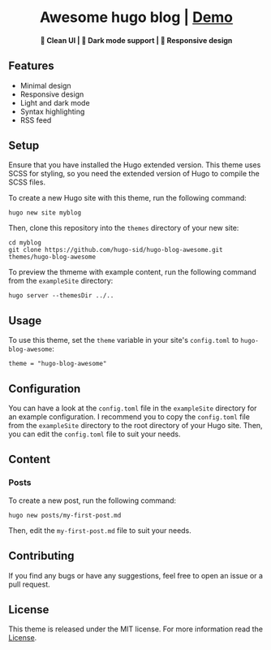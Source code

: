 <h1 align=center> Awesome hugo blog | <a href="https://hugo-blog-awesome.netlify.app/" target="_blank" rel="nofollow">Demo</a></h1>

<h4 align=center>📰 Clean UI | 🌙 Dark mode support | 📱 Responsive design </h4>

## Features

- Minimal design
- Responsive design
- Light and dark mode
- Syntax highlighting
- RSS feed


## Setup

Ensure that you have installed the Hugo extended version. This theme uses SCSS for styling, so you need the extended version of Hugo to compile the SCSS files.

To create a new Hugo site with this theme, run the following command:

    hugo new site myblog

Then, clone this repository into the `themes` directory of your new site:

    cd myblog
    git clone https://github.com/hugo-sid/hugo-blog-awesome.git themes/hugo-blog-awesome

To preview the thmeme with example content, run the following command from the `exampleSite` directory:

    hugo server --themesDir ../..

## Usage

To use this theme, set the `theme` variable in your site's `config.toml` to `hugo-blog-awesome`:

    theme = "hugo-blog-awesome"

## Configuration

You can have a look at the `config.toml` file in the `exampleSite` directory for an example configuration.
I recommend you to copy the `config.toml` file from the `exampleSite` directory to the root directory of your Hugo site. Then, you can edit the `config.toml` file to suit your needs.

## Content

### Posts

To create a new post, run the following command:

    hugo new posts/my-first-post.md

Then, edit the `my-first-post.md` file to suit your needs.

## Contributing

If you find any bugs or have any suggestions, feel free to open an issue or a pull request.

## License

This theme is released under the MIT license. For more information read the [License](https://github.com/hugo-sid/hugo-blog-awesome/LICENSE.md).